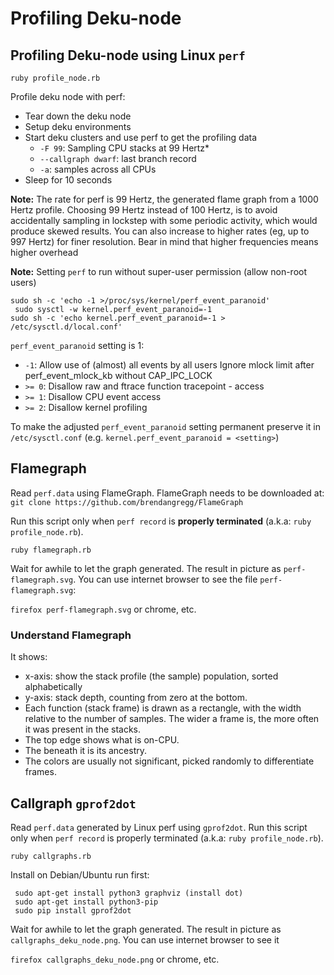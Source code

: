 # Profiling Deku-node

## Profiling Deku-node using Linux `perf`

```
ruby profile_node.rb
```

Profile deku node with perf:
- Tear down the deku node
- Setup deku environments
- Start deku clusters and use perf to get the profiling data
  + `-F 99`: Sampling CPU stacks at 99 Hertz*
  + `--callgraph dwarf`: last branch record
  + `-a`: samples across all CPUs
 - Sleep for 10 seconds

**Note:**
The rate for perf is 99 Hertz, the generated flame graph from a 1000 Hertz profile.
Choosing 99 Hertz instead of 100 Hertz, is to avoid accidentally sampling in 
lockstep with some periodic activity, which would produce skewed results.
You can also increase to higher rates (eg, up to 997 Hertz) for finer resolution.
Bear in mind that higher frequencies means higher overhead

**Note:** Setting `perf` to run without super-user permission (allow non-root users)

```
sudo sh -c 'echo -1 >/proc/sys/kernel/perf_event_paranoid'
 sudo sysctl -w kernel.perf_event_paranoid=-1
sudo sh -c 'echo kernel.perf_event_paranoid=-1 > /etc/sysctl.d/local.conf'
```

`perf_event_paranoid` setting is 1:
- `-1`: Allow use of (almost) all events by all users
      Ignore mlock limit after perf_event_mlock_kb without CAP_IPC_LOCK
- `>= 0`: Disallow raw and ftrace function tracepoint - access
- `>= 1`: Disallow CPU event access
- `>= 2`: Disallow kernel profiling

To make the adjusted `perf_event_paranoid` setting permanent preserve it
in `/etc/sysctl.conf` (e.g. `kernel.perf_event_paranoid = <setting>`)

## Flamegraph

Read `perf.data` using FlameGraph. FlameGraph needs to be downloaded at:
 `git clone https://github.com/brendangregg/FlameGraph `

Run this script only when `perf record` is **properly terminated** (a.k.a: `ruby profile_node.rb`).

```
ruby flamegraph.rb
```

Wait for awhile to let the graph generated. The result in picture as `perf-flamegraph.svg`. You can use internet browser to see the file `perf-flamegraph.svg`:

 `firefox perf-flamegraph.svg` or chrome, etc.

 
### Understand Flamegraph
It shows: 
- x-axis: show the stack profile (the sample) population, sorted alphabetically
- y-axis: stack depth, counting from zero at the bottom.
- Each function (stack frame) is drawn as a rectangle, with the width relative to the number of samples. The wider a frame is, the more often it was present in the stacks.
- The top edge shows what is on-CPU.
- The beneath it is its ancestry.
- The colors are usually not significant, picked randomly to differentiate frames.

## Callgraph `gprof2dot`
 Read `perf.data` generated by Linux perf using `gprof2dot`.
 Run this script only when `perf record` is properly terminated (a.k.a: `ruby profile_node.rb`).


`ruby callgraphs.rb`

Install on Debian/Ubuntu run first:

```
 sudo apt-get install python3 graphviz (install dot)
 sudo apt-get install python3-pip
 sudo pip install gprof2dot
```

Wait for awhile to let the graph generated. The result in picture as `callgraphs_deku_node.png`. You can use internet browser to see it

 `firefox callgraphs_deku_node.png` or chrome, etc.

